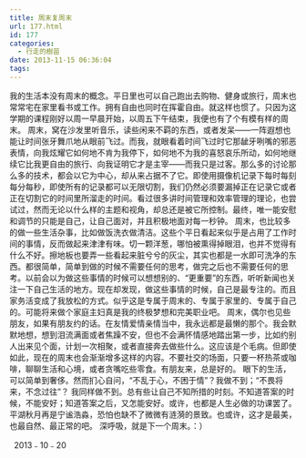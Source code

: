```yaml
---
title: 周末复周末
url: 177.html
id: 177
categories:
  - 行走的樹苗
date: 2013-11-15 06:36:04
tags:
---
```


我的生活本没有周末的概念。平日里也可以自己跑出去购物、健身或旅行，周末也常常宅在家里看书或工作。拥有自由也同时在挥霍自由。就这样也惯了。只因为这学期的课程刚好以周一早晨开始，以周五下午结束，我便也有了个有模有样的周末。 周末，窝在沙发里听音乐，读些闲来不羁的东西，或者发呆——一阵遐想也能让时间张牙舞爪地从眼前飞过。而我，就眼看着时间飞过时它那龇牙咧嘴的邪恶表情，向我炫耀它如何地不肯为我停下，如何地不为我的喜怒哀乐所动，如何地继续它比我更自由的旅行、向我证明它才是主宰——而我只是过客。那么多的讨论那么多的技术，都会以它为中心，却从来占据不了它。即使用摄像机记录下每时每刻每分每秒，即使所有的记录都可以无限切割，我们仍然必须要漏掉正在记录它或者正在切割它的时间里所溜走的时间。看过很多讲时间管理和效率管理的理论，也尝试过，然而无论以什么样的主题和视角，却总还是被它所控制。最终，唯一能安慰和调节的只能是自己，让自己面对，并且积极地面对每一秒钟。 周末，也比较多的做一些生活杂事，比如做饭洗衣做清洁。这些个平日看起来似乎是占用了工作时间的事情，反而做起来津津有味。切一颗洋葱，哪怕被熏得掉眼泪，也并不觉得有什么不好。擦地板也要弄一些看起来脏兮兮的灰尘，其实也都是一水即可洗净的东西。都很简单，简单到做的时候不需要任何的思考，做完之后也不需要任何的思考。以前会以为做这些事情的时候可以想想别的、“更重要”的东西，听听新闻也关注一下自己生活的地方。现在却发现，做这些事情的时候，自己是最专注的。而且家务活变成了我放松的方式。似乎这是专属于周末的、专属于家里的、专属于自己的。可能将来做个家庭主妇真是我的终极梦想和完美职业吧。 周末，偶尔也见些朋友，如果有朋友约的话。在友情爱情亲情当中，我永远都是最懒的那个。我会默默地想，想到泪流满面或者焦躁不安，但也不会满怀情感地踏出第一步，比如约别人出来见个面，计划一次相聚，或者直接奔去做些什么。这应该是个毛病。但即使如此，现在的周末也会渐渐增多这样的内容。不要社交的场面，只要一杯热茶或咖啡，聊聊生活和心境，或者贪嘴吃些零食。有朋友来，总是好的。 眼下的生活，可以简单到奢侈。然而扪心自问，“不乱于心，不困于情”？我做不到；“不畏将来，不念过往”？ 我同样做不到。总有些让自己不知所措的时刻。不知道答案的时候，不能安好；知道答案之后，又怎能安好。或许，也都是人生必做的功课罢了。平湖秋月再是宁谧浩淼，恐怕也缺不了微微有涟漪的景致。也或许，这才是最美，也最自然、最正常的吧。 深呼吸，就是下一个周末。：）

  2013﹣10﹣20